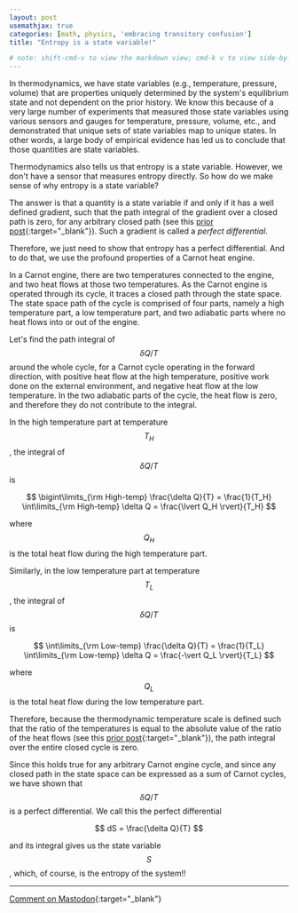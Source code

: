 ```yaml
---
layout: post
usemathjax: true
categories: [math, physics, 'embracing transitory confusion']
title: "Entropy is a state variable!"

# note: shift-cmd-v to view the markdown view; cmd-k v to view side-by-side, then can do 'toggle preview locking' command in the 3 dots in the preview tab
---
```


[//]: # (Bing prompt: Convert the following text to latex format,  only putting the math equation parts between the latex delimeters, and using $$ for the latex delimiters for both math mode and display math mode.)


In thermodynamics, we have state variables (e.g., temperature, pressure, volume) that are properties uniquely determined by the system's equilibrium state and not dependent on the prior history. We know this because of a very large number of experiments that measured those state variables using various sensors and gauges for temperature, pressure, volume, etc., and demonstrated that unique sets of state variables map to unique states. In other words, a large body of empirical evidence has led us to conclude that those quantities are state variables.

Thermodynamics also tells us that entropy is a state variable. However, we don't have a sensor that measures entropy directly. So how do we make sense of why entropy is a state variable?

The answer is that a quantity is a state variable if and only if it has a well defined gradient, such that the path integral of the gradient over a closed path is zero, for any arbitrary closed path (see this [prior post](https://sunfishstanford.github.io/math/physics/embracing%20transitory%20confusion/2023/02/24/imperfectDifferential.html){:target="_blank"}). Such a gradient is called a *perfect differential*.

Therefore, we just need to show that entropy has a perfect differential. And to do that, we use the profound properties of a Carnot heat engine.

In a Carnot engine, there are two temperatures connected to the engine, and two heat flows at those two temperatures. As the Carnot engine is operated through its cycle, it traces a closed path through the state space. The state space path of the cycle is comprised of four parts, namely a high temperature part, a low temperature part, and two adiabatic parts where no heat flows into or out of the engine.

Let's find the path integral of $$\delta Q / T$$ around the whole cycle, for a Carnot cycle operating in the forward direction, with positive heat flow at the high temperature, positive work done on the external environment, and negative heat flow at the low temperature. In the two adiabatic parts of the cycle, the heat flow is zero, and therefore they do not contribute to the integral. 

In the high temperature part at temperature $$T_H$$, the integral of $$\delta Q / T$$ is

$$
\bigint\limits_{\rm High-temp} \frac{\delta Q}{T} = \frac{1}{T_H} \int\limits_{\rm High-temp} \delta Q = \frac{\lvert Q_H \rvert}{T_H}
$$

where $$Q_H$$ is the total heat flow during the high temperature part.

Similarly, in the low temperature part at temperature $$T_L$$, the integral of $$\delta Q / T$$ is

$$
\int\limits_{\rm Low-temp} \frac{\delta Q}{T} = \frac{1}{T_L} \int\limits_{\rm Low-temp} \delta Q = \frac{-\vert Q_L \rvert}{T_L}
$$

where $$Q_L$$ is the total heat flow during the low temperature part.

Therefore, because the thermodynamic temperature scale is defined such that the ratio of the temperatures is equal to the absolute value of the ratio of the heat flows (see this [prior post](https://sunfishstanford.github.io/math/physics/embracing%20transitory%20confusion/2023/03/18/ThermodynamicTemperature.html){:target="_blank"}), the path integral over the entire closed cycle is zero.

Since this holds true for any arbitrary Carnot engine cycle, and since any closed path in the state space can be expressed as a sum of Carnot cycles, we have shown that $$\delta Q/T$$ is a perfect differential. We call this the perfect differential

$$
dS = \frac{\delta Q}{T}
$$

and its integral gives us the state variable $$S$$, which, of course, is the entropy of the system!!

---

[Comment on Mastodon](https://hachyderm.io/@Sunfishstanford/110048426302213407){:target="_blank"}


